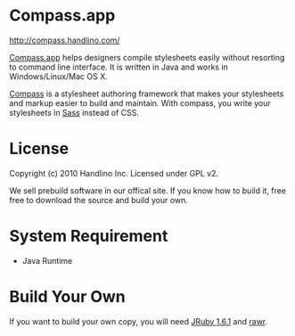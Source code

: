 # Compass.app

http://compass.handlino.com/

[Compass.app](http://compass.handlino.com/) helps designers compile stylesheets easily without resorting to command line interface. It is written in Java and works in Windows/Linux/Mac OS X.

[Compass](http://compass-style.org/) is a stylesheet authoring framework that makes your stylesheets and markup easier to build and maintain. With compass, you write your stylesheets in [Sass](http://sass-lang.com/) instead of CSS.

# License

Copyright (c) 2010 Handlino Inc.
Licensed under GPL v2.

We sell prebuild software in our offical site. If you know how to build it, free free to download the source and build your own.

# System Requirement

* Java Runtime

# Build Your Own

If you want to build your own copy, you will need [JRuby 1.6.1](http://jruby.org/) and [rawr](http://rawr.rubyforge.org/).
